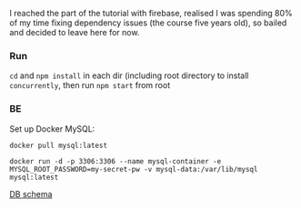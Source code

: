 I reached the part of the tutorial with firebase, realised I was spending 80% of my time fixing dependency issues (the course five years old), so bailed and decided to leave here for now.

### Run

`cd` and `npm install` in each dir (including root directory to install `concurrently`, then run `npm start` from root

### BE

Set up Docker MySQL:

`docker pull mysql:latest`

`docker run -d -p 3306:3306 --name mysql-container -e MYSQL_ROOT_PASSWORD=my-secret-pw -v mysql-data:/var/lib/mysql mysql:latest`

[DB schema](./buy-and-sell-backend/database.sql)
